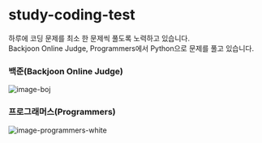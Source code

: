 # study-coding-test

하루에 코딩 문제를 최소 한 문제씩 풀도록 노력하고 있습니다. </br>
Backjoon Online Judge, Programmers에서 Python으로 문제를 풀고 있습니다.

### 백준(Backjoon Online Judge)
![image-boj](https://user-images.githubusercontent.com/68881093/204375109-4afb965b-535b-4574-a321-1e196d0a3173.png)

### 프로그래머스(Programmers)
![image-programmers-white](https://user-images.githubusercontent.com/68881093/204375233-f6ce1fe9-4fb2-4afb-8787-d878110cc72d.jpeg)
